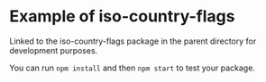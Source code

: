 # Example of iso-country-flags

Linked to the iso-country-flags package in the parent directory for development purposes.

You can run `npm install` and then `npm start` to test your package.
